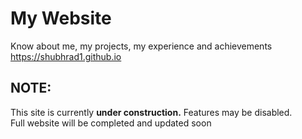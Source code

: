# My Website
 Know about me, my projects, my experience and achievements
 <br>
 https://shubhrad1.github.io

## NOTE:
 This site is currently <b>under construction.</b>
 Features may be disabled.
 <br>Full website will be completed and updated soon
